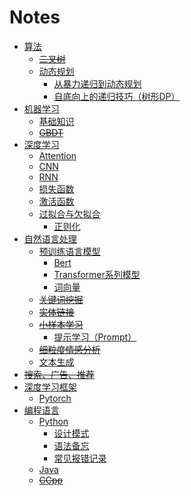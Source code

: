 Notes
===
- [算法](算法)
    - ~~[二叉树](算法/-二叉树)~~
    - [动态规划](算法/动态规划)
        - [从暴力递归到动态规划](算法/动态规划/从暴力递归到动态规划)
        - [自底向上的递归技巧（树形DP）](算法/动态规划/自底向上的递归技巧（树形DP）)
- [机器学习](机器学习)
    - [基础知识](机器学习/基础知识)
    - ~~[GBDT](机器学习/-GBDT)~~
- [深度学习](深度学习)
    - [Attention](深度学习/Attention)
    - [CNN](深度学习/CNN)
    - [RNN](深度学习/RNN)
    - [损失函数](深度学习/损失函数)
    - [激活函数](深度学习/激活函数)
    - [过拟合与欠拟合](深度学习/过拟合与欠拟合)
        - [正则化](深度学习/过拟合与欠拟合/正则化)
- [自然语言处理](自然语言处理)
    - [预训练语言模型](自然语言处理/预训练语言模型)
        - [Bert](自然语言处理/预训练语言模型/Bert)
        - [Transformer系列模型](自然语言处理/预训练语言模型/Transformer系列模型)
        - [词向量](自然语言处理/预训练语言模型/词向量)
    - ~~[关键词挖掘](自然语言处理/-关键词挖掘)~~
    - ~~[实体链接](自然语言处理/-实体链接)~~
    - ~~[小样本学习](自然语言处理/-小样本学习)~~
        - [提示学习（Prompt）](自然语言处理/-小样本学习/提示学习（Prompt）)
    - ~~[细粒度情感分析](自然语言处理/-细粒度情感分析)~~
    - [文本生成](自然语言处理/文本生成)
- ~~[搜索、广告、推荐](-搜索、广告、推荐)~~
- [深度学习框架](深度学习框架)
    - [Pytorch](深度学习框架/Pytorch)
- [编程语言](编程语言)
    - [Python](编程语言/Python)
        - [设计模式](编程语言/Python/设计模式)
        - [语法备忘](编程语言/Python/语法备忘)
        - [常见报错记录](编程语言/Python/常见报错记录)
    - [Java](编程语言/Java)
    - ~~[CCpp](编程语言/-CCpp)~~
